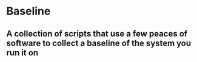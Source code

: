 # Baseline
## A collection of scripts that use a few peaces of software to collect a baseline of the system you run it on
